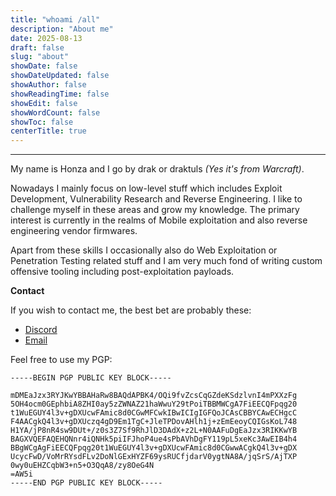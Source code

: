 ```yaml
---
title: "whoami /all"
description: "About me"
date: 2025-08-13
draft: false
slug: "about"
showDate: false
showDateUpdated: false
showAuthor: false
showReadingTime: false
showEdit: false
showWordCount: false
showToc: false
centerTitle: true
---
```


---
My name is Honza and I go by drak or draktuls *(Yes it's from Warcraft)*.

Nowadays I mainly focus on low-level stuff which includes Exploit Development, Vulnerability Research and Reverse Engineering.
I like to challenge myself in these areas and grow my knowledge. The primary interest is currently in the realms of Mobile exploitation and also reverse engineering vendor firmwares.

Apart from these skills I occasionally also do Web Exploitation or Penetration Testing related stuff and I am very much fond of writing custom offensive tooling including post-exploitation payloads. 

**Contact**

If you wish to contact me, the best bet are probably these:
- [Discord](https://discord.com/users/308273436076015618)
- [Email](mailto:dr4k.sec{at}gmail.com)

Feel free to use my PGP:

```
-----BEGIN PGP PUBLIC KEY BLOCK-----

mDMEaJzx3RYJKwYBBAHaRw8BAQdAPBK4/OQi9fvZcsCqGZdeKSdzlvnI4mPXXzFg
5OH4ocm0GEphbiA8ZHI0ay5zZWNAZ21haWwuY29tPoiTBBMWCgA7FiEECQFpqg20
t1WuEGUY4l3v+gDXUcwFAmic8d0CGwMFCwkIBwICIgIGFQoJCAsCBBYCAwECHgcC
F4AACgkQ4l3v+gDXUczq4gD9Em1TgC+JleTPDovAHlh1j+zEmEeoyCQIGsKoL748
H1YA/jP8nR4sw9DUt+/z0s3Z7Sf9RhJlD3DAdX+z2L+N0AAFuDgEaJzx3RIKKwYB
BAGXVQEFAQEHQNnr4iQNHk5piIFJhoP4ue4sPbAVhDgFY119pL5xeKc3AwEIB4h4
BBgWCgAgFiEECQFpqg20t1WuEGUY4l3v+gDXUcwFAmic8d0CGwwACgkQ4l3v+gDX
UcycFwD/VoMrRYsdFLv2DoNlGExHYZF69ysRUCfjdarV0ygtNA8A/jqSrS/AjTXP
0wy0uEHZCqbW3+n5+O3QqA8/zy8OeG4N
=AW5i
-----END PGP PUBLIC KEY BLOCK-----
```